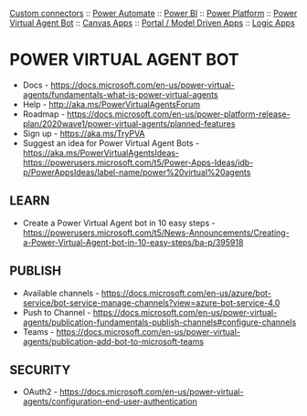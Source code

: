 
[Custom connectors](custom-connectors.md) :: [Power Automate](power-automate.md) :: [Power BI](power-bi.md) :: [Power Platform](power-platform.md) :: [Power Virtual Agent Bot](power-virtual-agent-bot.md) :: [Canvas Apps](powerapps-canvas.md) :: [Portal / Model Driven Apps](powerapps-portal.md) :: [Logic Apps](..\logicapps.md)

# POWER VIRTUAL AGENT BOT

* Docs - https://docs.microsoft.com/en-us/power-virtual-agents/fundamentals-what-is-power-virtual-agents
* Help - http://aka.ms/PowerVirtualAgentsForum 
* Roadmap - https://docs.microsoft.com/en-us/power-platform-release-plan/2020wave1/power-virtual-agents/planned-features
* Sign up - https://aka.ms/TryPVA
* Suggest an idea for Power Virtual Agent Bots - https://aka.ms/PowerVirtualAgentsIdeas- https://powerusers.microsoft.com/t5/Power-Apps-Ideas/idb-p/PowerAppsIdeas/label-name/power%20virtual%20agents

## LEARN

* Create a Power Virtual Agent bot in 10 easy steps - https://powerusers.microsoft.com/t5/News-Announcements/Creating-a-Power-Virtual-Agent-bot-in-10-easy-steps/ba-p/395918

## PUBLISH

* Available channels - https://docs.microsoft.com/en-us/azure/bot-service/bot-service-manage-channels?view=azure-bot-service-4.0
* Push to Channel - https://docs.microsoft.com/en-us/power-virtual-agents/publication-fundamentals-publish-channels#configure-channels
* Teams - https://docs.microsoft.com/en-us/power-virtual-agents/publication-add-bot-to-microsoft-teams

## SECURITY

* OAuth2 -  https://docs.microsoft.com/en-us/power-virtual-agents/configuration-end-user-authentication


